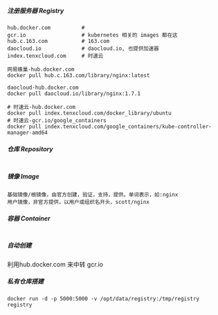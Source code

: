##### 注册服务器 Registry

```
hub.docker.com          # 
gcr.io                  # kubernetes 相关的 images 都在这
hub.c.163.com           # 163.com
daocloud.io             # daocloud.io, 也提供加速器
index.tenxcloud.com     # 时速云

网易蜂巢-hub.docker.com
docker pull hub.c.163.com/library/nginx:latest

daocloud-hub.docker.com
docker pull daocloud.io/library/nginx:1.7.1

# 时速云-hub.docker.com
docker pull index.tenxcloud.com/docker_library/ubuntu
# 时速云-gcr.io/google_containers
docker pull index.tenxcloud.com/google_containers/kube-controller-manager-amd64
``` 
    
##### 仓库 Repository

```

```
    
##### 镜像 Image

```
基础镜像/根镜像，由官方创建，验证，支持，提供。单词表示，如:nginx
用户镜像，非官方提供，以用户或组织名开头，scott/nginx
```

##### 容器 Container

```

```


##### 自动创建
利用hub.docker.com 来中转 gcr.io 



##### 私有仓库搭建

```
docker run -d -p 5000:5000 -v /opt/data/registry:/tmp/registry registry
```


